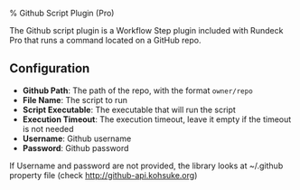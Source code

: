 % Github Script Plugin (Pro)

The Github script plugin is a Workflow Step plugin included with Rundeck Pro that runs a command located on a GitHub repo.

## Configuration

* **Github Path**: The path of the repo, with the format `owner/repo`
* **File Name**: The script to run
* **Script Executable**: The executable that will run the script
* **Execution Timeout**: The execution timeout, leave it empty if the timeout is not needed
* **Username**: Github username
* **Password**: Github password

If Username and password are not provided, the library looks at ~/.github property file (check <http://github-api.kohsuke.org>)
